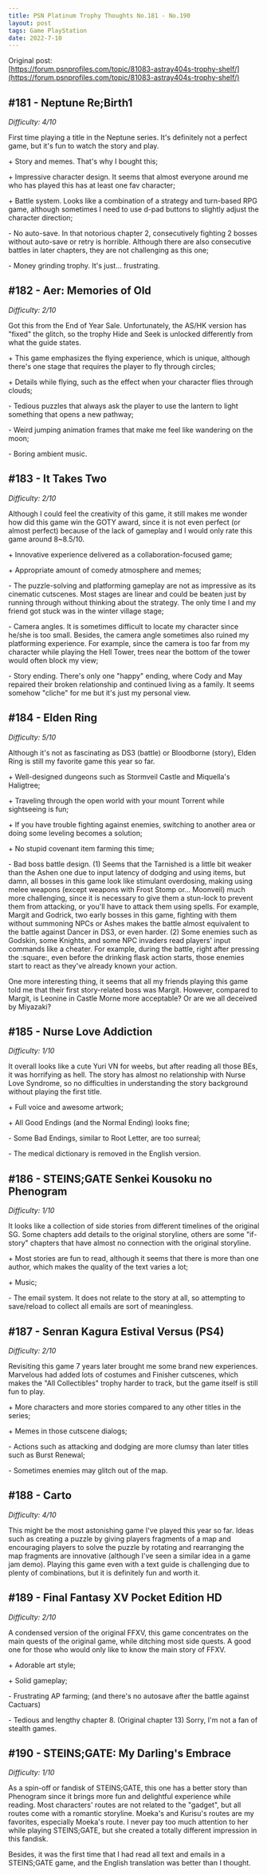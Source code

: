 ```yaml
---
title: PSN Platinum Trophy Thoughts No.181 - No.190
layout: post
tags: Game PlayStation
date: 2022-7-10
---
```


Original post: <br/>
[https://forum.psnprofiles.com/topic/81083-astray404s-trophy-shelf/](https://forum.psnprofiles.com/topic/81083-astray404s-trophy-shelf/)

## #181 - Neptune Re;Birth1
*Difficulty: 4/10*

First time playing a title in the Neptune series. It's definitely not a perfect game, but it's fun to watch the story and play.

\+ Story and memes. That's why I bought this;

\+ Impressive character design. It seems that almost everyone around me who has played this has at least one fav character;

\+ Battle system. Looks like a combination of a strategy and turn-based RPG game, although sometimes I need to use d-pad buttons to slightly adjust the character direction;

\- No auto-save. In that notorious chapter 2, consecutively fighting 2 bosses without auto-save or retry is horrible. Although there are also consecutive battles in later chapters, they are not challenging as this one;

\- Money grinding trophy. It's just... frustrating.

## #182 - Aer: Memories of Old
*Difficulty: 2/10*

Got this from the End of Year Sale. Unfortunately, the AS/HK version has "fixed" the glitch, so the trophy Hide and Seek is unlocked differently from what the guide states.

\+ This game emphasizes the flying experience, which is unique, although there's one stage that requires the player to fly through circles;

\+ Details while flying, such as the effect when your character flies through clouds;

\- Tedious puzzles that always ask the player to use the lantern to light something that opens a new pathway;

\- Weird jumping animation frames that make me feel like wandering on the moon;

\- Boring ambient music.

## #183 - It Takes Two
*Difficulty: 2/10*

Although I could feel the creativity of this game, it still makes me wonder how did this game win the GOTY award, since it is not even perfect (or almost perfect) because of the lack of gameplay and I would only rate this game around 8~8.5/10.

\+ Innovative experience delivered as a collaboration-focused game;

\+ Appropriate amount of comedy atmosphere and memes;

\- The puzzle-solving and platforming gameplay are not as impressive as its cinematic cutscenes. Most stages are linear and could be beaten just by running through without thinking about the strategy. The only time I and my friend got stuck was in the winter village stage;

\- Camera angles. It is sometimes difficult to locate my character since he/she is too small. Besides, the camera angle sometimes also ruined my platforming experience. For example, since the camera is too far from my character while playing the Hell Tower, trees near the bottom of the tower would often block my view;

\- Story ending. There's only one "happy" ending, where Cody and May repaired their broken relationship and continued living as a family. It seems somehow "cliche" for me but it's just my personal view.

## #184 - Elden Ring
*Difficulty: 5/10*

Although it's not as fascinating as DS3 (battle) or Bloodborne (story), Elden Ring is still my favorite game this year so far.

\+ Well-designed dungeons such as Stormveil Castle and Miquella's Haligtree;

\+ Traveling through the open world with your mount Torrent while sightseeing is fun;

\+ If you have trouble fighting against enemies, switching to another area or doing some leveling becomes a solution;

\+ No stupid covenant item farming this time;

\- Bad boss battle design. (1) Seems that the Tarnished is a little bit weaker than the Ashen one due to input latency of dodging and using items, but damn, all bosses in this game look like stimulant overdosing, making using melee weapons (except weapons with Frost Stomp or... Moonveil) much more challenging, since it is necessary to give them a stun-lock to prevent them from attacking, or you'll have to attack them using spells. For example, Margit and Godrick, two early bosses in this game, fighting with them without summoning NPCs or Ashes makes the battle almost equivalent to the battle against Dancer in DS3, or even harder. (2) Some enemies such as Godskin, some Knights, and some NPC invaders read players' input commands like a cheater. For example, during the battle, right after pressing the :square:, even before the drinking flask action starts, those enemies start to react as they've already known your action.

One more interesting thing, it seems that all my friends playing this game told me that their first story-related boss was Margit. However, compared to Margit, is Leonine in Castle Morne more acceptable? Or are we all deceived by Miyazaki?

## #185 - Nurse Love Addiction
*Difficulty: 1/10*

It overall looks like a cute Yuri VN for weebs, but after reading all those BEs, it was horrifying as hell. The story has almost no relationship with Nurse Love Syndrome, so no difficulties in understanding the story background without playing the first title.

\+ Full voice and awesome artwork;

\+ All Good Endings (and the Normal Ending) looks fine;

\- Some Bad Endings, similar to Root Letter, are too surreal;

\- The medical dictionary is removed in the English version.

## #186 - STEINS;GATE Senkei Kousoku no Phenogram
*Difficulty: 1/10*

It looks like a collection of side stories from different timelines of  the original SG. Some chapters add details to the original storyline,  others are some "if-story" chapters that have almost no connection with  the original storyline.

\+ Most stories are fun to read, although it seems that there is more  than one author, which makes the quality of the text varies a lot;

\+ Music;

\- The email system. It does not relate to the story at all, so  attempting to save/reload to collect all emails are sort of meaningless.

## #187 - Senran Kagura Estival Versus (PS4)
*Difficulty: 2/10*

Revisiting this game 7 years later brought me some brand new  experiences. Marvelous had added lots of costumes and Finisher  cutscenes, which makes the "All Collectibles" trophy harder to track,  but the game itself is still fun to play.

\+ More characters and more stories compared to any other titles in the series;

\+ Memes in those cutscene dialogs;

\- Actions such as attacking and dodging are more clumsy than later titles such as Burst Renewal;

\- Sometimes enemies may glitch out of the map.

## #188 - Carto
*Difficulty: 4/10*

This might be the most astonishing game I've played this year so far.  Ideas such as creating a puzzle by giving players fragments of a map and  encouraging players to solve the puzzle by rotating and rearranging the  map fragments are innovative (although I've seen a similar idea in a  game jam demo). Playing this game even with a text guide is challenging  due to plenty of combinations, but it is definitely fun and worth it.

## #189 - Final Fantasy XV Pocket Edition HD
*Difficulty: 2/10*

A condensed version of the original FFXV, this game concentrates on the  main quests of the original game, while ditching most side quests. A  good one for those who would only like to know the main story of FFXV.

\+ Adorable art style;

\+ Solid gameplay;

\- Frustrating AP farming; (and there's no autosave after the battle against Cactuars)

\- Tedious and lengthy chapter 8. (Original chapter 13) Sorry, I'm not a fan of stealth games.

## #190 - STEINS;GATE: My Darling's Embrace
*Difficulty: 1/10*

As a spin-off or fandisk of STEINS;GATE, this one has a better story  than Phenogram since it brings more fun and delightful experience while  reading. Most characters' routes are not related to the "gadget", but  all routes come with a romantic storyline. Moeka's and Kurisu's routes  are my favorites, especially Moeka's route. I never pay too much  attention to her while playing STEINS;GATE, but she created a totally  different impression in this fandisk.

Besides, it was the first time that I had read all text and emails in a  STEINS;GATE game, and the English translation was better than I  thought.

